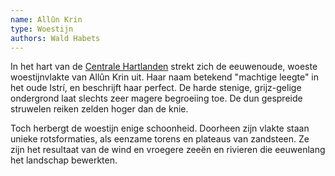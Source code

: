 ```yaml
---
name: Allûn Krin
type: Woestijn
authors: Wald Habets
---
```


In het hart van de [Centrale Hartlanden](#) strekt zich de eeuwenoude, woeste woestijnvlakte van Allûn Krin uit. Haar naam betekend "machtige leegte" in het oude Istrí, en beschrijft haar perfect. De harde stenige, grijz-gelige ondergrond laat slechts zeer magere begroeiing toe. De dun gespreide struwelen reiken zelden hoger dan de knie.

Toch herbergt de woestijn enige schoonheid. Doorheen zijn vlakte staan unieke rotsformaties, als eenzame torens en plateaus van zandsteen. Ze zijn het resultaat van de wind en vroegere zeeën en rivieren die eeuwenlang het landschap bewerkten. 